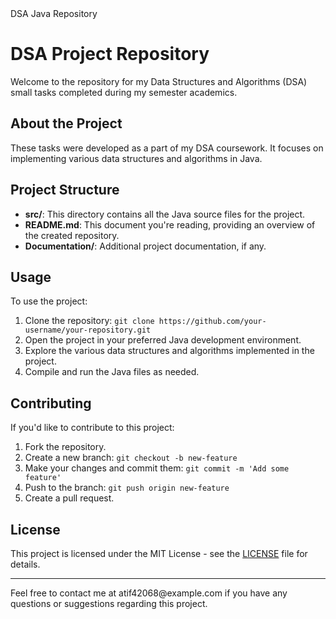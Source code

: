 <!DOCTYPE html>
<html>
<head>
  DSA Java Repository
</head>
<body>

<h1>DSA Project Repository</h1>
<p>Welcome to the repository for my Data Structures and Algorithms (DSA) small tasks completed during my semester academics.</p>

<h2>About the Project</h2>
<p>These tasks were developed as a part of my DSA coursework. It focuses on implementing various data structures and algorithms in Java.</p>

<h2>Project Structure</h2>
<ul>
  <li><strong>src/</strong>: This directory contains all the Java source files for the project.</li>
  <li><strong>README.md</strong>: This document you're reading, providing an overview of the created repository.</li>
  <li><strong>Documentation/</strong>: Additional project documentation, if any.</li>
</ul>

<h2>Usage</h2>
<p>To use the project:</p>
<ol>
  <li>Clone the repository: <code>git clone https://github.com/your-username/your-repository.git</code></li>
  <li>Open the project in your preferred Java development environment.</li>
  <li>Explore the various data structures and algorithms implemented in the project.</li>
  <li>Compile and run the Java files as needed.</li>
</ol>

<h2>Contributing</h2>
<p>If you'd like to contribute to this project:</p>
<ol>
  <li>Fork the repository.</li>
  <li>Create a new branch: <code>git checkout -b new-feature</code></li>
  <li>Make your changes and commit them: <code>git commit -m 'Add some feature'</code></li>
  <li>Push to the branch: <code>git push origin new-feature</code></li>
  <li>Create a pull request.</li>
</ol>

<h2>License</h2>
<p>This project is licensed under the MIT License - see the <a href="LICENSE">LICENSE</a> file for details.</p>

<hr>
<p>Feel free to contact me at atif42068@example.com if you have any questions or suggestions regarding this project.</p>

</body>
</html>
